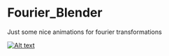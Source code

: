 # Fourier_Blender
Just some nice animations for fourier transformations

[![Alt text](https://img.youtube.com/vi/a-JByk379Ig/0.jpg)](https://www.youtube.com/watch?v=a-JByk379Ig)
